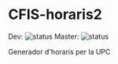 # CFIS-horaris2 
Dev: ![status](https://travis-ci.com/alextorre98/CFIS-horaris2.svg?token=XqkkKuiDYrFLhpqZ2Bvv&branch=development)
  Master: ![status](https://travis-ci.com/alextorre98/CFIS-horaris2.svg?token=XqkkKuiDYrFLhpqZ2Bvv&branch=master)

Generador d'horaris per la UPC
